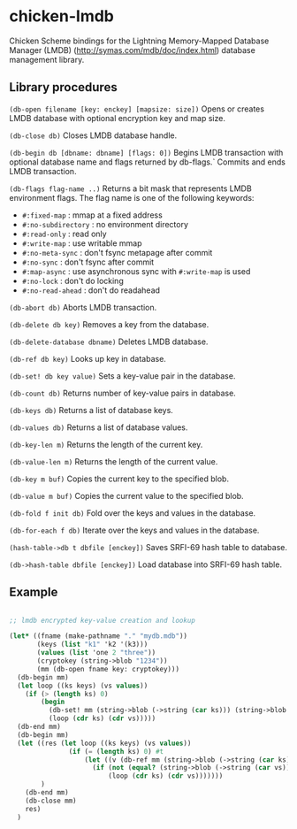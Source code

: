# chicken-lmdb

Chicken Scheme bindings for the Lightning Memory-Mapped Database
Manager (LMDB) (http://symas.com/mdb/doc/index.html) database
management library.


## Library procedures

`(db-open filename [key: enckey] [mapsize: size])`
Opens or creates LMDB database with optional encryption key and map size.

`(db-close db)`
Closes LMDB database handle.

`(db-begin db [dbname: dbname] [flags: 0])`
Begins LMDB transaction with optional database name and flags returned by db-flags.`
Commits and ends LMDB transaction.

`(db-flags flag-name ..)`
Returns a bit mask that represents LMDB environment flags. The flag name is one of the following keywords:
- `#:fixed-map` : mmap at a fixed address
- `#:no-subdirectory` : no environment directory
- `#:read-only` : read only
- `#:write-map` : use writable mmap
- `#:no-meta-sync` :  don't fsync metapage after commit
- `#:no-sync` : don't fsync after commit
- `#:map-async` : use asynchronous sync with `#:write-map` is used
- `#:no-lock` : don't do locking
- `#:no-read-ahead` : don't do readahead


`(db-abort db)`
Aborts LMDB transaction.

`(db-delete db key)`
Removes a key from the database.

`(db-delete-database dbname)`
Deletes LMDB database.

`(db-ref db key)`
Looks up key in database.

`(db-set! db key value)`
Sets a key-value pair in the database.

`(db-count db)`
Returns number of key-value pairs in database.

`(db-keys db)`
Returns a list of database keys.

`(db-values db)`
Returns a list of database values.

`(db-key-len m)`
Returns the length of the current key.

`(db-value-len m)`
Returns the length of the current value.

`(db-key m buf)`
Copies the current key to the specified blob.

`(db-value m buf)`
Copies the current value to the specified blob.

`(db-fold f init db)`
Fold over the keys and values in the database.

`(db-for-each f db)`
Iterate over the keys and values in the database.

`(hash-table->db t dbfile [enckey])`
Saves SRFI-69 hash table to database.

`(db->hash-table dbfile [enckey])`
Load database into SRFI-69 hash table.

## Example

```scheme

;; lmdb encrypted key-value creation and lookup

(let* ((fname (make-pathname "." "mydb.mdb"))
       (keys (list "k1" 'k2 '(k3)))
       (values (list 'one 2 "three"))
       (cryptokey (string->blob "1234"))
       (mm (db-open fname key: cryptokey)))
  (db-begin mm)
  (let loop ((ks keys) (vs values))
    (if (> (length ks) 0) 
        (begin
          (db-set! mm (string->blob (->string (car ks))) (string->blob (->string (car vs))))
          (loop (cdr ks) (cdr vs)))))
  (db-end mm)
  (db-begin mm)
  (let ((res (let loop ((ks keys) (vs values))
               (if (= (length ks) 0) #t
                   (let ((v (db-ref mm (string->blob (->string (car ks))))))
                     (if (not (equal? (string->blob (->string (car vs))) v))  #f
                         (loop (cdr ks) (cdr vs)))))))
        )
    (db-end mm)
    (db-close mm)
    res)
  )
```

